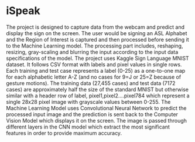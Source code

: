 # iSpeak
The project is designed to capture data from the webcam and predict and display the sign on the screen. The user would be signing an ASL Alphabet and the Region of Interest is captured and then processed before sending it to the Machine Learning model. The processing part includes, reshaping, resizing, gray-scaling and blurring the input according to the input data specifications of the model.
The project uses Kaggle Sign Language MNIST dataset.  It follows CSV format with labels and pixel values in single rows.  Each training and test case represents a label (0-25) as a one-to-one map for each alphabetic letter A-Z (and no cases for 9=J or 25=Z because of gesture motions). The training data (27,455 cases) and test data (7172 cases) are approximately half the size of the standard MNIST but otherwise similar with a header row of label, pixel1,pixel2….pixel784 which represent a single 28x28 pixel image with grayscale values between 0-255.
The Machine Learning Model uses Convolutional Neural Network to predict the processed input image and the prediction is sent back to the Computer Vision Model which displays it on the screen. The image is passed through different layers in the CNN model which extract the most significant features in order to provide maximum accuracy.

